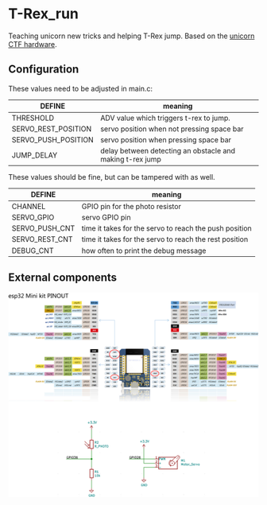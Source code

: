 # T-Rex_run

Teaching unicorn new tricks and helping T-Rex jump. Based on the [unicorn CTF hardware](https://github.com/oliverhanka/UnicornPCB).

## Configuration
These values need to be adjusted in main.c:


| DEFINE | meaning |
| -------- | -------- |
| THRESHOLD     | ADV value which triggers t-rex to jump.      |
| SERVO_REST_POSITION     | servo position when not pressing space bar      |
| SERVO_PUSH_POSITION     | servo position when pressing space bar      |
| JUMP_DELAY     | delay between detecting an obstacle and making t-rex jump      |

These values should be fine, but can be tampered with as well.

| DEFINE | meaning |
| -------- | -------- |
| CHANNEL     | GPIO pin for the photo resistor      |
| SERVO_GPIO     | servo GPIO pin      |
| SERVO_PUSH_CNT     | time it takes for the servo to reach the push position      |
| SERVO_REST_CNT     | time it takes for the servo to reach the rest position      |
| DEBUG_CNT     | how often to print the debug message     |

## External components

![Schematic](doc/schematic.png)
